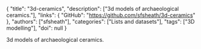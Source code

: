 {
  "title": "3d-ceramics",
  "description": ["3d models of archaeological ceramics."],
  "links": {
    "GitHub": "https://github.com/sfsheath/3d-ceramics"
  },
  "authors": ["sfsheath"],
  "categories": ["Lists and datasets"],
  "tags": ["3D modelling"],
  "doi": null
}

<!-- Generated by csv2md.R – do not edit by hand -->

3d models of archaeological ceramics.